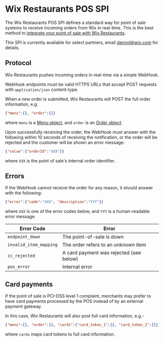 # Wix Restaurants POS SPI
The Wix Restaurants POS SPI defines a standard way for point of sale systems to receive incoming orders from Wix in real-time. This is the best method to [integrate your point of sale with Wix Restaurants](Integrating-POS-(point-of-sale)-systems-to-Wix-Restaurants).

This SPI is currently available for select partners, email dannyl@wix.com for details.

## Protocol
Wix Restaurants pushes incoming orders in real-time via a simple WebHook.

WebHook endpoints must be valid HTTPS URLs that accept POST requests with `application/json` content-type.

When a new order is submitted, Wix Restaurants will POST the full order information, e.g.

~~~ json
{"menu":{}, "order":{}}
~~~

where ```menu``` is a [Menu object](Data-structures#menu), and ```order``` is an [Order object](Data-structures#order).

Upon successfully receiving the order, the WebHook must answer with the following within 10 seconds of receiving the notification, or the order will be rejected and the customer will be shown an error message:

~~~ json
{"value":{"orderId":"XXX"}}
~~~

where ```XXX``` is the point of sale's internal order identifier.

## Errors
If the WebHook cannot receive the order for any reason, it should answer with the following:

~~~ json
{"error":{"code":"XXX", "description":"YYY"}}
~~~

where ```XXX``` is one of the error codes below, and ```YYY``` is a human-readable error message.

| Error Code                | Error                                   |
| ------------------------- | --------------------------------------- |
| ```endpoint_down```       | The point-of-sale is down               |
| ```invalid_item_mapping```| The order refers to an unknown item     |
| ```cc_rejected```         | A card payment was rejected (see below) |
| ```pos_error```           | Internal error                          |

## Card payments
If the point of sale is PCI-DSS level 1 complaint, merchants may prefer to have card payments processed by the POS instead of by an external payment gateway.

In this case, Wix Restaurants will also post full card information, e.g.-

~~~ json
{"menu":{}, "order":{}, "cards":{"card_token_1":{}, "card_token_2":{}}}
~~~

where ```cards``` maps card tokens to full card information.
